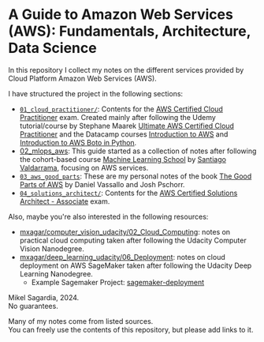 # A Guide to Amazon Web Services (AWS): Fundamentals, Architecture, Data Science

In this repository I collect my notes on the different services provided by Cloud Platform Amazon Web Services (AWS).

I have structured the project in the following sections:

- [`01_cloud_practitioner/`](./01_cloud_practitioner/): Contents for the [AWS Certified Cloud Practitioner](https://aws.amazon.com/certification/certified-cloud-practitioner/) exam. Created mainly after following the Udemy tutorial/course by Stephane Maarek [Ultimate AWS Certified Cloud Practitioner](https://www.udemy.com/course/aws-certified-cloud-practitioner-new) and the Datacamp courses [Introduction to AWS](https://app.datacamp.com/learn/courses/introduction-to-aws) and [Introduction to AWS Boto in Python](https://app.datacamp.com/learn/courses/introduction-to-aws-boto-in-python).
- [02_mlops_aws](./02_mlops_aws): This guide started as a collection of notes after following the cohort-based course [Machine Learning School](https://svpino.gumroad.com/l/mlp) by [Santiago Valdarrama](https://twitter.com/svpino), focusing on AWS services.
- [`03_aws_good_parts`](./03_aws_good_parts/): These are my personal notes of the book [The Good Parts of AWS](https://dvassallo.gumroad.com/l/aws-good-parts) by Daniel Vassallo and Josh Pschorr.
- [`04_solutions_architect/`](./02_solutions_architect/): Contents for the [AWS Certified Solutions Architect - Associate](https://aws.amazon.com/es/certification/certified-solutions-architect-associate/) exam.

Also, maybe you're also interested in the following resources:

- [mxagar/computer_vision_udacity/02_Cloud_Computing](https://github.com/mxagar/computer_vision_udacity/tree/main/02_Cloud_Computing): notes on practical cloud computing taken after following the Udacity Computer Vision Nanodegree.
- [mxagar/deep_learning_udacity/06_Deployment](https://github.com/mxagar/deep_learning_udacity/tree/main/06_Deployment): notes on cloud deployment on AWS SageMaker taken after following the Udacity Deep Learning Nanodegree.
    - Example Sagemaker Project: [sagemaker-deployment](https://github.com/mxagar/sagemaker-deployment)
<!--
- Data Engineering AWS
-->

Mikel Sagardia, 2024.  
No guarantees.

Many of my notes come from listed sources.  
You can freely use the contents of this repository, but please add links to it.
